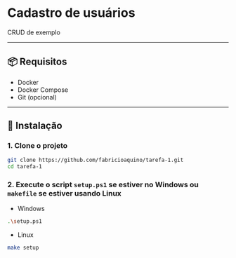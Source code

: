 
# Cadastro de usuários

CRUD de exemplo

---

## 📦 Requisitos

- Docker
- Docker Compose
- Git (opcional)

---

## 🚀 Instalação

### 1. Clone o projeto

```bash
git clone https://github.com/fabricioaquino/tarefa-1.git
cd tarefa-1
```

### 2. Execute o script `setup.ps1` se estiver no Windows ou `makefile` se estiver usando Linux
- Windows
```bash
.\setup.ps1
```
- Linux
```bash
make setup
```
